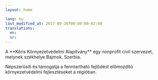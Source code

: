 ```yaml
---
layout: home

lang: hu
last_modified_at: 2017-09-26T00:00:00-02:00
translations:
  en:
  sr:
---
```


<div id="bemutatkozas" class="introduction" markdown="1">
A **Kőris Környezetvédelmi Alapítvány** egy nonprofit civil szervezet, melynek
székhelye Bajmok, Szerbia.

Népszerűsíti és támogatja a fenntartható fejlődést előmozdító környezetvédelmi
fejlesztéseket a régióban.
</div>

